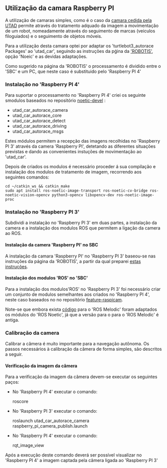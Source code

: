 ## Utilização da camara Raspberry PI

A utilização de camaras simples, como é o caso da [camara cedida pela UTAD](./Camera%205mp%200.575.md) permite através do tratamento adquado da imagem a movimentação de um robot, nomeadamente através do seguimento de marcas (veiculos filoguiados) e o seguimento de objetos móveis.

Para a utilização desta camara optei por adaptar os 'turtlebot3_autorace Packages' ao 'utad_car', seguindo as instruções da pǵina da ['ROBOTIS'](https://emanual.robotis.com/docs/en/platform/turtlebot3/autonomous_driving/#autonomous-driving), opção 'Noeic' e as devidas adaptações.

Como sugerido na página da 'ROBOTIS' o processamento é dividido entre o 'SBC' e um PC, que neste caso é substituido pelo 'Raspberry PI 4'

### Instalação no 'Raspberry PI 4'

Para suportar o processamento no 'Raspberry PI 4' criei os seguinte smodulos baseados no repositório [noetic-devel](https://github.com/ROBOTIS-GIT/turtlebot3_autorace_2020/tree/noetic-devel) :
 - utad_car_autorace_camera
 - utad_car_autorace_core
 - utad_car_autorace_detect
 - utad_car_autorace_driving
 - utad_car_autorace_msgs

Estes módulos permitem a recepção das imagens recolhidas no 'Raspberry PI 3' através da camera 'Raspberry PI', detetando as diferentes situações previstas e dando as convenientes instuções de movimentação ao 'utad_car'.

Depois de criados os modulos é necessário proceder á sua compilação e instalação dos modulos de tratamento de imagem, recorrendo aos seguintes comandos:

    cd ~/catkin_ws && catkin_make
    sudo apt install ros-noetic-image-transport ros-noetic-cv-bridge ros-noetic-vision-opencv python3-opencv libopencv-dev ros-noetic-image-proc

### Instalação no 'Raspberry PI 3'

Subdividi a instalação no 'Raspberry PI 3' em duas partes, a instalação da camera e a instalação dos modulos ROS que permitem a ligação da camera ao ROS.

#### Instalação da camera 'Raspberry PI' no SBC

A instalação da camara 'Raspberry PI' no 'Raspberry PI 3' baseou-se nas instruções da página da 'ROBOTIS', a partir da qual preparei [estas instruções](./Instalação%20da%20Camara%20Raspberry%20PI.md).

#### Instalação dos modulos 'ROS' no 'SBC'

Para a instalação dos modulos'ROS' no 'Raspberry PI 3' foi necessário criar um conjunto de modulos semelhantes aos criados no 'Raspberry PI 4', neste caso baseados no no repositório [feature-raspicam](https://github.com/ROBOTIS-GIT/turtlebot3_autorace_2020/tree/feature-raspicam).

Note-se que embora exista [código](https://github.com/ROBOTIS-GIT/turtlebot3_autorace/tree/melodic-devel) para o 'ROS Melodic' foram adaptados os módulos do 'ROS Noetic', já que a versão para o para o 'ROS Melodic' é antiga. 

### Calibração da camera
Calibrar a câmera é muito importante para a navegação autônoma. Os passos necessários à calibração da câmera de forma simples, são descritos a seguir.

#### Verificação da imagem da câmera
Para a verificação da imagem da câmera devem-se executar os seguintes paços:

- No 'Raspberry PI 4' executar o comando:

     roscore
  
- No 'Raspberry PI 3' executar o comando:

     roslaunch utad_car_autorace_camera raspberry_pi_camera_publish.launch 
  
- No 'Raspberry PI 4' executar o comando:

     rqt_image_view
  
Após a execução deste comando deverá ser possível visualizar no 'Raspberry PI 4' a imagem captada pela câmera ligada ao 'Raspberry PI 3'
